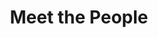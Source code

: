 ---
layout: people
order: 16
title: Meet the People
name: "Dingcheng Yi"
position: "Visting PhD Student"
current: true
headshot: "dingcheng.jpg"
website: "https://wenzhuotang.github.io/"
google_scholar: "https://scholar.google.com/citations?user=8db4bFgAAAAJ&hl=en&authuser=1"
GitHub: "https://github.com/Purkinje-cell"
twitter: "https://x.com/CellPurkinje"
bio: "I am visiting the Qiu lab at Stanford as an Undergraduate Visiting Research Interns. I am currently an undergraduate majoring in Bioinformatics at Peking University. My past research experience focused on investigating tumor microenvironment during immunotherapy, trying to interrogate treatment resistance mechanisms. Astonished by the fast development of artificial intelligence, I am particularly interested in exploring these biological problems using methods from AI. In my spare time, I enjoy playing table tennis and magic cubes."
---